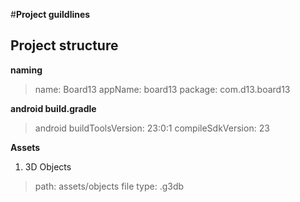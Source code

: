 #**Project guildlines**

Project structure
-----------------
**naming**
> name: Board13
> appName: board13
> package: com.d13.board13

**android build.gradle**
>android buildToolsVersion: 23:0:1
>compileSdkVersion: 23


**Assets**
 1. 3D Objects
 
>path: assets/objects
>file type: .g3db
